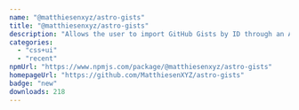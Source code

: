 ```yaml
---
name: "@matthiesenxyz/astro-gists"
title: "@matthiesenxyz/astro-gists"
description: "Allows the user to import GitHub Gists by ID through an Astro Component and Octokit"
categories:
  - "css+ui"
  - "recent"
npmUrl: "https://www.npmjs.com/package/@matthiesenxyz/astro-gists"
homepageUrl: "https://github.com/MatthiesenXYZ/astro-gists"
badge: "new"
downloads: 218
---
```

